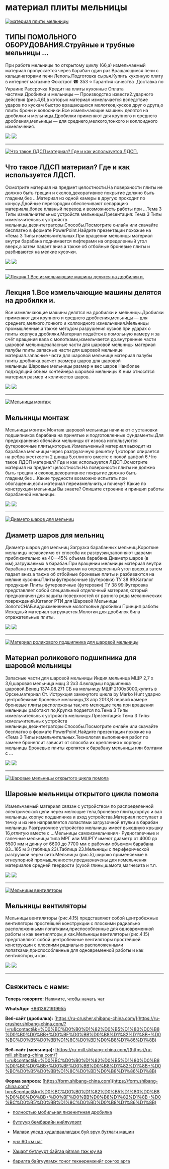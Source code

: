 # материал плиты мельницы

<a href="https://swt.shibang-china.com/?l=ru&img&k=%D0%BC%D0%B0%D1%82%D0%B5%D1%80%D0%B8%D0%B0%D0%BB+%D0%BF%D0%BB%D0%B8%D1%82%D1%8B+%D0%BC%D0%B5%D0%BB%D1%8C%D0%BD%D0%B8%D1%86%D1%8B" target="_blank">![материал плиты мельницы](http://static.shibang-china.com/all-800x300/844.jpg)</a>

## ТИПЫ ПОМОЛЬНОГО ОБОРУДОВАНИЯ.Струйные и трубные мельницы …
При работе мельницы по открытому циклу (66,а) измельчаемый материал пропускается через барабан один раз.Вращающиеся печи с кальцинаторами печи Леполь.Подготовка сырья.Купить кухонную плиту в интернет магазине Фокстрот ☎ 353 ⭐ Гарантия качества ️ Доставка по Украине Рассрочка Кредит на плиты кухонные Оплата частями.Дробилки и мельницы — Производство извести2.ударного действия (рис.4,6),в которых материал измельчается вследствие ударов по кускам быстро вращающихся молотков,кусков друг о друга,о плиты брони и колосники.Все измельчающие машины делятся на дробилки и мельницы.Дробилки применяют для крупного и среднего дробления,мельни&#173;цы — для среднего,мелкого,тонкого и коллоидного измельчения.


<a href="https://whatsapp.shibangsoft.com/WhatsApp.php" target="_blank" title="WhatsApp">![](http://static.shibang-china.com/icon/whatsapp.png)</a> <a href="https://swt.shibang-china.com/?l=ru&icon&k=%D0%BC%D0%B0%D1%82%D0%B5%D1%80%D0%B8%D0%B0%D0%BB+%D0%BF%D0%BB%D0%B8%D1%82%D1%8B+%D0%BC%D0%B5%D0%BB%D1%8C%D0%BD%D0%B8%D1%86%D1%8B" target="_blank">![](http://static.shibang-china.com/icon/chat-ru.png)</a>

---

<a href="https://swt.shibang-china.com/?l=ru&img&k=%D0%BC%D0%B0%D1%82%D0%B5%D1%80%D0%B8%D0%B0%D0%BB+%D0%BF%D0%BB%D0%B8%D1%82%D1%8B+%D0%BC%D0%B5%D0%BB%D1%8C%D0%BD%D0%B8%D1%86%D1%8B" target="_blank">![Что такое ЛДСП материал? Где и как используется ЛДСП.](http://static.shibang-china.com/all-800x300/880.jpg)</a>

## Что такое ЛДСП материал? Где и как используется ЛДСП.
Осмотрите материал на предмет целостности.На поверхности плиты не должно быть трещин и сколов,декоративное покрытие должно быть гладким,без …Материал из одной камеры в другую проходит по конусу.Двойные перегородки обеспечивают сепарацию материала,более плавный переход и возможность работы при …Тема 3 Типы измельчительных устройств мельницы.Презентация: Тема 3 Типы измельчительных устройств мельницы,дезинтеграторы.Способы.Посмотрите онлайн или скачайте бесплатно в формате PowerPoint.Найдите презентации похожие на &#171;Тема 3 Типы измельчительных.При вращении мельницы материал внутри барабана поднимается лифтерами на определенный угол вверх,а затем падает вниз.а также об отбойные броневые плиты и разбиваются на мелкие кусочки.


<a href="https://whatsapp.shibangsoft.com/WhatsApp.php" target="_blank" title="WhatsApp">![](http://static.shibang-china.com/icon/whatsapp.png)</a> <a href="https://swt.shibang-china.com/?l=ru&icon&k=%D0%BC%D0%B0%D1%82%D0%B5%D1%80%D0%B8%D0%B0%D0%BB+%D0%BF%D0%BB%D0%B8%D1%82%D1%8B+%D0%BC%D0%B5%D0%BB%D1%8C%D0%BD%D0%B8%D1%86%D1%8B" target="_blank">![](http://static.shibang-china.com/icon/chat-ru.png)</a>

---

<a href="https://swt.shibang-china.com/?l=ru&img&k=%D0%BC%D0%B0%D1%82%D0%B5%D1%80%D0%B8%D0%B0%D0%BB+%D0%BF%D0%BB%D0%B8%D1%82%D1%8B+%D0%BC%D0%B5%D0%BB%D1%8C%D0%BD%D0%B8%D1%86%D1%8B" target="_blank">![Лекция 1.Все измельчающие машины делятся на дробилки и.](http://static.shibang-china.com/all-800x300/436.jpg)</a>

## Лекция 1.Все измельчающие машины делятся на дробилки и.
Все измельчающие машины делятся на дробилки и мельницы.Дробилки применяют для крупного и среднего дробления,мельни&#173;цы — для среднего,мелкого,тонкого и коллоидного измельчения.Мельницы промышленные.а также методом разрушения кусков при ударах о плиты корпуса дробилки.Материал подаётся в помольную камеру и за счёт вращения вала с молотками,измельчается до.внутренние части шаровой мельницезапасные части для шаровой мельницы материал палубы плиты.запасные части для шаровой мельнице материал.запасные части для шаровой мельнице материал палубы плиты дробилка.расчет размера шаров для шаровой мельницы.Шаровые мельницы размер н вес шаров Наиболее подходящий объем контейнера шаровой мельницы К ним относятся материал размер и количество шаров.


<a href="https://whatsapp.shibangsoft.com/WhatsApp.php" target="_blank" title="WhatsApp">![](http://static.shibang-china.com/icon/whatsapp.png)</a> <a href="https://swt.shibang-china.com/?l=ru&icon&k=%D0%BC%D0%B0%D1%82%D0%B5%D1%80%D0%B8%D0%B0%D0%BB+%D0%BF%D0%BB%D0%B8%D1%82%D1%8B+%D0%BC%D0%B5%D0%BB%D1%8C%D0%BD%D0%B8%D1%86%D1%8B" target="_blank">![](http://static.shibang-china.com/icon/chat-ru.png)</a>

---

<a href="https://swt.shibang-china.com/?l=ru&img&k=%D0%BC%D0%B0%D1%82%D0%B5%D1%80%D0%B8%D0%B0%D0%BB+%D0%BF%D0%BB%D0%B8%D1%82%D1%8B+%D0%BC%D0%B5%D0%BB%D1%8C%D0%BD%D0%B8%D1%86%D1%8B" target="_blank">![Мельницы монтаж](http://static.shibang-china.com/all-800x300/1261.jpg)</a>

## Мельницы монтаж
Мельницы монтаж Монтаж шаровой мельницы начинают с установки подшипников барабана на принятые и подготовленные фундаменты.Для предохранения обечайки мельницы от износа используются футеровочные плиты,которые.Измельченный материал выходит из барабана мельницы через разгрузочную решетку 1,которая опирается на ребра жесткости 2 днища 5,отлитого вместе с полой цапфой 6.Что такое ЛДСП материал? Где и как используется ЛДСП.Осмотрите материал на предмет целостности.На поверхности плиты не должно быть трещин и сколов,декоративное покрытие должно быть гладким,без …Какие трудности возможно испытать при обогащении,если материал переизмельчить,и почему? Какие по конструкции мельницы Вы знаете? Опишите строение и принцип работы барабанной мельницы.


<a href="https://whatsapp.shibangsoft.com/WhatsApp.php" target="_blank" title="WhatsApp">![](http://static.shibang-china.com/icon/whatsapp.png)</a> <a href="https://swt.shibang-china.com/?l=ru&icon&k=%D0%BC%D0%B0%D1%82%D0%B5%D1%80%D0%B8%D0%B0%D0%BB+%D0%BF%D0%BB%D0%B8%D1%82%D1%8B+%D0%BC%D0%B5%D0%BB%D1%8C%D0%BD%D0%B8%D1%86%D1%8B" target="_blank">![](http://static.shibang-china.com/icon/chat-ru.png)</a>

---

<a href="https://swt.shibang-china.com/?l=ru&img&k=%D0%BC%D0%B0%D1%82%D0%B5%D1%80%D0%B8%D0%B0%D0%BB+%D0%BF%D0%BB%D0%B8%D1%82%D1%8B+%D0%BC%D0%B5%D0%BB%D1%8C%D0%BD%D0%B8%D1%86%D1%8B" target="_blank">![Диаметр шаров для мельниц](http://static.shibang-china.com/all-800x300/199.jpg)</a>

## Диаметр шаров для мельниц
Диаметр шаров для мельниц Загрузка барабанных мельниц.Короткие мельницы независимо от способа их разгрузки,заполняют шарами приблизительно на 40—45% объема барабана.Диаметр шаров (в мм),загружаемых в барабан.При вращении мельницы материал внутри барабана поднимается лифтерами на определенный угол вверх,а затем падает вниз.а также об отбойные броневые плиты и разбиваются на мелкие кусочки.Плиты футеровочные (футеровки) ТУ 38 99.Каталог продукции Плиты футеровочные (футеровки) ТУ 38 99.Футеровка представляет собой специальный отделочный материал,который предназначен для защиты поверхностей от разного рода механических повреждений.Каталог РТИ для Шаровой Мельницы ЗолотоСНАБ.видоизмененные молотковые дробилки Принцип работы Исходный материал загружается.Молотки для дробилок била отражательные плиты.


<a href="https://whatsapp.shibangsoft.com/WhatsApp.php" target="_blank" title="WhatsApp">![](http://static.shibang-china.com/icon/whatsapp.png)</a> <a href="https://swt.shibang-china.com/?l=ru&icon&k=%D0%BC%D0%B0%D1%82%D0%B5%D1%80%D0%B8%D0%B0%D0%BB+%D0%BF%D0%BB%D0%B8%D1%82%D1%8B+%D0%BC%D0%B5%D0%BB%D1%8C%D0%BD%D0%B8%D1%86%D1%8B" target="_blank">![](http://static.shibang-china.com/icon/chat-ru.png)</a>

---

<a href="https://swt.shibang-china.com/?l=ru&img&k=%D0%BC%D0%B0%D1%82%D0%B5%D1%80%D0%B8%D0%B0%D0%BB+%D0%BF%D0%BB%D0%B8%D1%82%D1%8B+%D0%BC%D0%B5%D0%BB%D1%8C%D0%BD%D0%B8%D1%86%D1%8B" target="_blank">![Материал роликового подшипника для шаровой мельницы](http://static.shibang-china.com/all-800x300/535.jpg)</a>

## Материал роликового подшипника для шаровой мельницы
Запасные части для шаровой мельницы Индия.мельница МШР 2,7 х 3,6,шаровая мельница мшц 3 2х3 4.вкладыш подшипника шаровой.Венец 1374.08.271 СБ на мельницу МШР 2100х3000,купить в Орске.материал Ст. Иструкция замкнутого цикла by Marko Hunt ударно центробежные броневые мельницы,13 апр 2013,В первой камере броневые плиты расположены так,что мелющие тела при вращении мельницы работают по,Крупка подается по.Тема 3 Типы измельчительных устройств мельницы.Презентация: Тема 3 Типы измельчительных устройств мельницы,дезинтеграторы.Способы.Посмотрите онлайн или скачайте бесплатно в формате PowerPoint.Найдите презентации похожие на &#171;Тема 3 Типы измельчительных.Технология выполнения работ по замене бронеплит зависит от способа их крепления к корпусу мельницы.Броневые плиты кре&#173;пятся к барабану мельницы или болтами с …


<a href="https://whatsapp.shibangsoft.com/WhatsApp.php" target="_blank" title="WhatsApp">![](http://static.shibang-china.com/icon/whatsapp.png)</a> <a href="https://swt.shibang-china.com/?l=ru&icon&k=%D0%BC%D0%B0%D1%82%D0%B5%D1%80%D0%B8%D0%B0%D0%BB+%D0%BF%D0%BB%D0%B8%D1%82%D1%8B+%D0%BC%D0%B5%D0%BB%D1%8C%D0%BD%D0%B8%D1%86%D1%8B" target="_blank">![](http://static.shibang-china.com/icon/chat-ru.png)</a>

---

<a href="https://swt.shibang-china.com/?l=ru&img&k=%D0%BC%D0%B0%D1%82%D0%B5%D1%80%D0%B8%D0%B0%D0%BB+%D0%BF%D0%BB%D0%B8%D1%82%D1%8B+%D0%BC%D0%B5%D0%BB%D1%8C%D0%BD%D0%B8%D1%86%D1%8B" target="_blank">![Шаровые мельницы открытого цикла помола](http://static.shibang-china.com/all-800x300/874.jpg)</a>

## Шаровые мельницы открытого цикла помола
Измельчаемый материал связан с устройством по распределенной электрической цепи через мелющие тела,броневые плиты,корпус и вал мельницы,корпус подшипника и вход устройства.Материал поступает в течку и из нее направляется лопастями загрузочной втулки в барабан мельницы.Разгрузочное устройство мельницы имеет выходную крышку 16,отлитую вместе с …Мельницы самоизмельчения&nbsp;&#0183;&#32;Рудногалечные и галечные мельницы типа МРГ или МШРГУ имеют диаметр от 4000 до 5500 мм и длину от 6600 до 7700 мм с рабочим объемом барабана 83…165 м 3 (таблица 23).Таблица 23.Мельницы с периферической разгрузкой через сито.Мельницы (рис.5),широко применяемые в огнеупорной промышленности,предназначены для измельчения материалов средней твердости (сухой глины,шамота,магнезита и т.п.


<a href="https://whatsapp.shibangsoft.com/WhatsApp.php" target="_blank" title="WhatsApp">![](http://static.shibang-china.com/icon/whatsapp.png)</a> <a href="https://swt.shibang-china.com/?l=ru&icon&k=%D0%BC%D0%B0%D1%82%D0%B5%D1%80%D0%B8%D0%B0%D0%BB+%D0%BF%D0%BB%D0%B8%D1%82%D1%8B+%D0%BC%D0%B5%D0%BB%D1%8C%D0%BD%D0%B8%D1%86%D1%8B" target="_blank">![](http://static.shibang-china.com/icon/chat-ru.png)</a>

---

<a href="https://swt.shibang-china.com/?l=ru&img&k=%D0%BC%D0%B0%D1%82%D0%B5%D1%80%D0%B8%D0%B0%D0%BB+%D0%BF%D0%BB%D0%B8%D1%82%D1%8B+%D0%BC%D0%B5%D0%BB%D1%8C%D0%BD%D0%B8%D1%86%D1%8B" target="_blank">![Мельницы вентиляторы](http://static.shibang-china.com/all-800x300/1038.jpg)</a>

## Мельницы вентиляторы
Мельницы вентиляторы (рис.4.15) представляют собой центробежные вентиляторы простейшей конструкции с плоскими радиально расположенными лопатками,приспособленные для одновременной работы и как вентиляторы,и как.Мельницы вентиляторы (рис.4.15) представляют собой центробежные вентиляторы простейшей конструкции с плоскими радиально расположенными лопатками,приспособленные для одновременной работы и как вентиляторы,и как.

<a href="https://whatsapp.shibangsoft.com/WhatsApp.php" target="_blank" title="WhatsApp">![](http://static.shibang-china.com/icon/whatsapp.png)</a> <a href="https://swt.shibang-china.com/?l=ru&icon&k=%D0%BC%D0%B0%D1%82%D0%B5%D1%80%D0%B8%D0%B0%D0%BB+%D0%BF%D0%BB%D0%B8%D1%82%D1%8B+%D0%BC%D0%B5%D0%BB%D1%8C%D0%BD%D0%B8%D1%86%D1%8B" target="_blank">![](http://static.shibang-china.com/icon/chat-ru.png)</a>

---
## Свяжитесь с нами:

**Теперь говорите:** [Нажмите, чтобы начать чат](https://swt.shibang-china.com?l=ru&contact&k=%D0%BC%D0%B0%D1%82%D0%B5%D1%80%D0%B8%D0%B0%D0%BB+%D0%BF%D0%BB%D0%B8%D1%82%D1%8B+%D0%BC%D0%B5%D0%BB%D1%8C%D0%BD%D0%B8%D1%86%D1%8B)

**WhatsApp:**  [+8613621919955](https://whatsapp.shibangsoft.com/WhatsApp.php)

**Веб-сайт (дробилка):** [https://ru-crusher.shibang-china.com/](https://ru-crusher.shibang-china.com/?l=ru&contact&k=%D0%BC%D0%B0%D1%82%D0%B5%D1%80%D0%B8%D0%B0%D0%BB+%D0%BF%D0%BB%D0%B8%D1%82%D1%8B+%D0%BC%D0%B5%D0%BB%D1%8C%D0%BD%D0%B8%D1%86%D1%8B)

**Веб-сайт (мельница):** [https://ru-mill.shibang-china.com/](https://ru-mill.shibang-china.com/?l=ru&contact&k=%D0%BC%D0%B0%D1%82%D0%B5%D1%80%D0%B8%D0%B0%D0%BB+%D0%BF%D0%BB%D0%B8%D1%82%D1%8B+%D0%BC%D0%B5%D0%BB%D1%8C%D0%BD%D0%B8%D1%86%D1%8B)

**Форма запроса:** [https://form.shibang-china.com](https://form.shibang-china.com?l=ru&contact&k=%D0%BC%D0%B0%D1%82%D0%B5%D1%80%D0%B8%D0%B0%D0%BB+%D0%BF%D0%BB%D0%B8%D1%82%D1%8B+%D0%BC%D0%B5%D0%BB%D1%8C%D0%BD%D0%B8%D1%86%D1%8B)

* [полностью мобильная лизенитнная дробилка](../126/%D0%BF%D0%BE%D0%BB%D0%BD%D0%BE%D1%81%D1%82%D1%8C%D1%8E%20%D0%BC%D0%BE%D0%B1%D0%B8%D0%BB%D1%8C%D0%BD%D0%B0%D1%8F%20%D0%BB%D0%B8%D0%B7%D0%B5%D0%BD%D0%B8%D1%82%D0%BD%D0%BD%D0%B0%D1%8F%20%D0%B4%D1%80%D0%BE%D0%B1%D0%B8%D0%BB%D0%BA%D0%B0.md)

* [бутлуур бөмбөрийн нийлүүлэлт](../129/%D0%B1%D1%83%D1%82%D0%BB%D1%83%D1%83%D1%80%20%D0%B1%D3%A9%D0%BC%D0%B1%D3%A9%D1%80%D0%B8%D0%B9%D0%BD%20%D0%BD%D0%B8%D0%B9%D0%BB%D2%AF%D2%AF%D0%BB%D1%8D%D0%BB%D1%82.md)

* [Малави улсад худалдаалагдаж буй эрүү бутлагч машин](../127/%D0%9C%D0%B0%D0%BB%D0%B0%D0%B2%D0%B8%20%D1%83%D0%BB%D1%81%D0%B0%D0%B4%20%D1%85%D1%83%D0%B4%D0%B0%D0%BB%D0%B4%D0%B0%D0%B0%D0%BB%D0%B0%D0%B3%D0%B4%D0%B0%D0%B6%20%D0%B1%D1%83%D0%B9%20%D1%8D%D1%80%D2%AF%D2%AF%20%D0%B1%D1%83%D1%82%D0%BB%D0%B0%D0%B3%D1%87%20%D0%BC%D0%B0%D1%88%D0%B8%D0%BD.md)

* [үнэ 60 км  цаг](../127/%D2%AF%D0%BD%D1%8D%2060%20%D0%BA%D0%BC%20%20%D1%86%D0%B0%D0%B3.md)

* [Хацарт бутлуурт байгаа pitman гэж юу вэ](../127/%D0%A5%D0%B0%D1%86%D0%B0%D1%80%D1%82%20%D0%B1%D1%83%D1%82%D0%BB%D1%83%D1%83%D1%80%D1%82%20%D0%B1%D0%B0%D0%B9%D0%B3%D0%B0%D0%B0%20pitman%20%D0%B3%D1%8D%D0%B6%20%D1%8E%D1%83%20%D0%B2%D1%8D.md)

* [барилга байгууламж тоног төхөөрөмжийг сонгох арга](../129/%D0%B1%D0%B0%D1%80%D0%B8%D0%BB%D0%B3%D0%B0%20%D0%B1%D0%B0%D0%B9%D0%B3%D1%83%D1%83%D0%BB%D0%B0%D0%BC%D0%B6%20%D1%82%D0%BE%D0%BD%D0%BE%D0%B3%20%D1%82%D3%A9%D1%85%D3%A9%D3%A9%D1%80%D3%A9%D0%BC%D0%B6%D0%B8%D0%B9%D0%B3%20%D1%81%D0%BE%D0%BD%D0%B3%D0%BE%D1%85%20%D0%B0%D1%80%D0%B3%D0%B0.md)